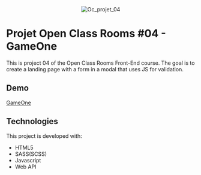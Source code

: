 <div align="center" id="top"> 
  <img src="https://user-images.githubusercontent.com/29403923/167946382-c1980666-5c5a-4a08-ae98-827c0d0830af.png" alt="Oc_projet_04" />
</div>


# Projet Open Class Rooms #04 - GameOne

This is project 04 of the Open Class Rooms Front-End course. The goal is to create a landing page with a form in a modal that uses JS for validation.

## Demo

[GameOne](https://gameone.mecydev.com/)

## Technologies

This project is developed with:

- HTML5
- SASS(SCSS)
- Javascript
- Web API
